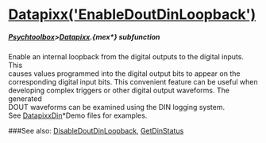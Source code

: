 # [Datapixx('EnableDoutDinLoopback')](Datapixx-EnableDoutDinLoopback) 
##### [Psychtoolbox](Psychtoolbox)>[Datapixx](Datapixx).{mex*} subfunction


Enable an internal loopback from the digital outputs to the digital inputs. This  
causes values programmed into the digital output bits to appear on the  
corresponding digital input bits. This convenient feature can be useful when  
developing complex triggers or other digital output waveforms. The generated  
DOUT waveforms can be examined using the DIN logging system.  
See [DatapixxDin](DatapixxDin)\*Demo files for examples.  
  


###See also:
[DisableDoutDinLoopback](Datapixx-DisableDoutDinLoopback), [GetDinStatus](Datapixx-GetDinStatus)
